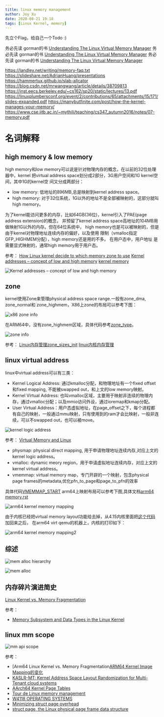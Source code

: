 ```yaml
---
title: linux memory management
author: Joy Xu
date: 2020-08-21 19:18
tags: [Linux Kernel, memory]
---
```


先立个Flag，给自己一个Todo :)

务必先读 gorman的书 [Understanding The Linux Virtual Memory Manager](https://www.kernel.org/doc/gorman/pdf/understand.pdf)
务必先读 gorman的书 [Understanding The Linux Virtual Memory Manager](https://www.kernel.org/doc/gorman/pdf/understand.pdf)
务必先读 gorman的书 [Understanding The Linux Virtual Memory Manager](https://www.kernel.org/doc/gorman/pdf/understand.pdf)

https://landley.net/writing/memory-faq.txt
https://slideshare.net/AdrianHuang/presentations
https://hammertux.github.io/slab-allcator
https://blog.csdn.net/mrwangwang/article/details/38709813
https://inst.eecs.berkeley.edu/~cs162/sp20/static/lectures/13.pdf
https://linuxplumbersconf.org/event/2/contributions/65/attachments/15/171/slides-expanded.pdf
https://manybutfinite.com/post/how-the-kernel-manages-your-memory/
https://www.cse.iitb.ac.in/~mythili/teaching/cs347_autumn2016/notes/07-memory.pdf

# 名词解释

## high memory & low memory

high memory和low memory可以说是针对物理内存的概念，在以前的32位处理器中，kernel
把virtual address space划分成2部分，3G用户空间和1G kernel空间，其中1G的kernel空
间又分成两部分：
* low memory: 低地址的896MB,总是映射到kernel address space。
* high memory: 对于32位系统，1G以外的地址不是全部被映射的，这部分就叫high memory。

为了kernel能访问更多的内存，比如64GB(36位)，kernel引入了PAE(page address extension)的概念，
并预留了kernel address space高地址的104MB用做映射1G以外的内存。但在64位系统中，
high memory也是可以被映射的，但是由于kernel对物理地址连续内存的偏好，以及使用
限制（vmalloc指定GFP_HIGHMEM分配），high memory还是用的不多。 在用户态中，用户地址
是需要显式映射的，通常high memory用于用户态。

参考：
[How Linux kernel decide to which memory zone to use](https://stackoverflow.com/questions/18061218/how-linux-kernel-decide-to-which-memory-zone-to-use)
[Kernel addresses – concept of low and high memory](https://www.oreilly.com/library/view/linux-device-drivers/9781785280009/3ef362cb-6fc3-4089-b7ea-8df1ce77ca5a.xhtml)
[kernel memory](http://iakovlev.org/index.html?m=1&p=1034)

![Kernel addresses – concept of low and high memory](/images/kernel-high-low-memory.PNG)

## zone

kernel使用Zone来管理physical address space range.一般有zone_dma, zone_normal和
zone_highmem，X86上zone的布局可以参考下图：

![x86 zone info](/images/zone-types.jpg)

在ARM64中，没有zone_highmem区域，具体代码参考[zone_type](https://elixir.bootlin.com/linux/latest/source/include/linux/mmzone.h#L345)。

![zone info](/images/zone-info.PNG)

参考：
[Linux内存管理zone_sizes_init](https://www.cnblogs.com/LoyenWang/p/11568481.html)
[linux内核内存管理](https://blog.csdn.net/farmwang/article/details/66976818)

## linux virtual address

linux中virtual address可以有三类：
* Kernel Logical Address: 通过kmalloc分配，和物理地址有一个fixed offset和fixed mapping, 不能被swapped out，和上文的low memory映射。
* Kernel Virtual Address: 也叫vmalloc区域，主要用于映射非连续的物理内存，通过vmalloc分配；以及mmio访问外设，通过ioremap和kmap分配。
* User Virtual Address：用户态虚拟地址，在page_offset之下，每个进程都有自己的映射，一般通过mmu映射，只有使用到的ram才会比映射，一般非连续，可以不swapped out，也可以被move。

![kernel logic address](/images/kernel-logic-address.PNG)

参考：
[Virtual Memory and Linux](https://elinux.org/images/b/b0/Introduction_to_Memory_Management_in_Linux.pdf)

* physmap: physical direct mapping, 用于申请物理地址连续内存,对应上文的kernel logic address。
* vmalloc: dynamic meory region，用于申请虚拟地址连续内存，对应上文的kernel virtual address。
* vmemmap: virtual memory map，专门开辟的一个映射，包含physical page frames的metadata,优化pfn_to_page和page_to_pfn的效率

具体代码[VMEMMAP_START](https://elixir.bootlin.com/linux/latest/source/arch/arm64/include/asm/memory.h#L53)
arm64上映射布局可以参考下图,具体文档[arm64 memory.rst](https://elixir.bootlin.com/linux/latest/source/Documentation/arm64/memory.rst)

![arm64 kernel memory mapping](/images/arm64-kernel-memory-map.png)

由于内核已经把virtual memory layout功能给去掉，从4.15内核里面把[这个代码](https://elixir.bootlin.com/linux/v4.15.18/source/arch/arm64/mm/init.c#L603)加回来之后，
在arm64 virt qemu的机器上，内核的打印如下：

![arm64 kernel memory mapping2](/images/arm64_qemu_virt_memory.png)

## 综述

![mem alloc hierarchy](/images/mem_alloc1.png)

![mem alloc](/images/mem_alloc2.png)

## 内存碎片演进简史

[Linux Kernel vs. Memory Fragmentation](https://en.pingcap.com/blog/linux-kernel-vs-memory-fragmentation-1)

参考：

* [Memory Subsystem and Data Types in the Linux Kernel](https://hps.vi4io.org/_media/teaching/wintersemester_2014_2015/kp-1415-memory-management.pdf)

## linux mm scope

![mm api scope](/images/mm-scope.PNG)

参考：
* [Arm64 Linux Kernel vs. Memory Fragmentation[ARM64 Kernel Image Mapping的变化](http://www.wowotech.net/memory_management/436.html)
* [KASLR-MT: Kernel Address Space Layout Randomization for Multi-Tenant cloud systems](https://github.com/joyxu/archive/blob/master/document/linux/memory/kaslr-mt.pdf)
* [AArch64 Kernel Page Tables](https://wenboshen.org/posts/2018-09-09-page-table.html)
* [Tour de Linux memory management](https://github.com/joyxu/archive/blob/master/document/linux/memory/07_memory_management.pdf)
* [W4118 OPERATING SYSTEMS](http://www.cs.columbia.edu/~junfeng/13fa-w4118/syllabus.html)
* [Minimizing struct page overhead](https://blogs.oracle.com/linux/post/minimizing-struct-page-overhead)
* [struct page, the Linux physical page frame data structure](https://blogs.oracle.com/linux/post/struct-page-the-linux-physical-page-frame-data-structure)
